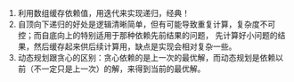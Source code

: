 1. 利用数组缓存依赖值，用迭代来实现递归，经典！  
2. 自顶向下递归的好处是逻辑清晰简单，但有可能导致重复计算，复杂度不可控；而自底向上的特别适用于那种依赖先前结果的问题，
先计算好小问题的结果，然后缓存起来供后续计算用，缺点是实现会相对复杂一些。  
3. 动态规划跟贪心的区别：贪心依赖的是上一次的最优解，而动态规划是依赖以前（不一定只是上一次）的解，来得到当前的最优解。  
